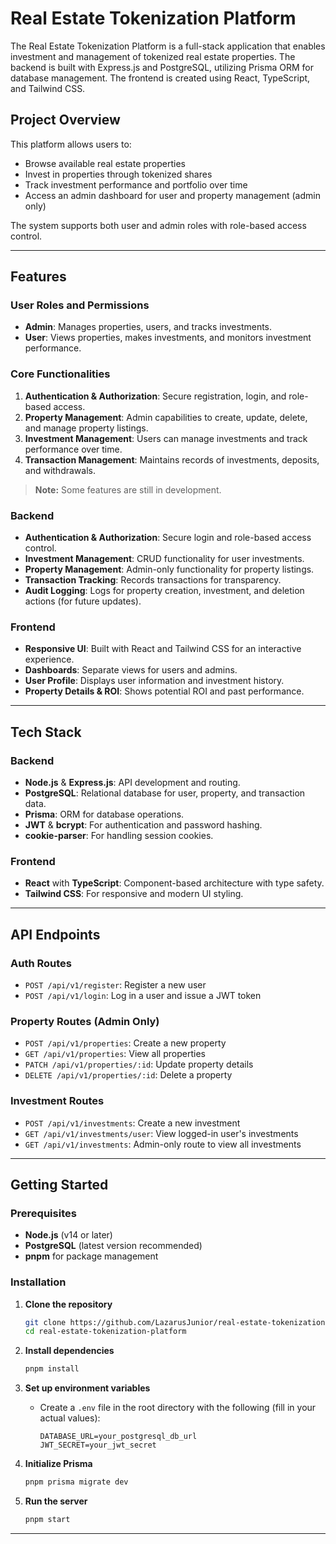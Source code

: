 # Real Estate Tokenization Platform

The Real Estate Tokenization Platform is a full-stack application that enables investment and management of tokenized real estate properties. The backend is built with Express.js and PostgreSQL, utilizing Prisma ORM for database management. The frontend is created using React, TypeScript, and Tailwind CSS.

## Project Overview

This platform allows users to:
- Browse available real estate properties
- Invest in properties through tokenized shares
- Track investment performance and portfolio over time
- Access an admin dashboard for user and property management (admin only)

The system supports both user and admin roles with role-based access control.

---

## Features

### User Roles and Permissions
- **Admin**: Manages properties, users, and tracks investments.
- **User**: Views properties, makes investments, and monitors investment performance.

### Core Functionalities
1. **Authentication & Authorization**: Secure registration, login, and role-based access.
2. **Property Management**: Admin capabilities to create, update, delete, and manage property listings.
3. **Investment Management**: Users can manage investments and track performance over time.
4. **Transaction Management**: Maintains records of investments, deposits, and withdrawals.

> **Note:** Some features are still in development.

### Backend
- **Authentication & Authorization**: Secure login and role-based access control.
- **Investment Management**: CRUD functionality for user investments.
- **Property Management**: Admin-only functionality for property listings.
- **Transaction Tracking**: Records transactions for transparency.
- **Audit Logging**: Logs for property creation, investment, and deletion actions (for future updates).

### Frontend
- **Responsive UI**: Built with React and Tailwind CSS for an interactive experience.
- **Dashboards**: Separate views for users and admins.
- **User Profile**: Displays user information and investment history.
- **Property Details & ROI**: Shows potential ROI and past performance.

---

## Tech Stack

### Backend
- **Node.js** & **Express.js**: API development and routing.
- **PostgreSQL**: Relational database for user, property, and transaction data.
- **Prisma**: ORM for database operations.
- **JWT** & **bcrypt**: For authentication and password hashing.
- **cookie-parser**: For handling session cookies.

### Frontend
- **React** with **TypeScript**: Component-based architecture with type safety.
- **Tailwind CSS**: For responsive and modern UI styling.

---

## API Endpoints

### Auth Routes
- `POST /api/v1/register`: Register a new user
- `POST /api/v1/login`: Log in a user and issue a JWT token

### Property Routes (Admin Only)
- `POST /api/v1/properties`: Create a new property
- `GET /api/v1/properties`: View all properties
- `PATCH /api/v1/properties/:id`: Update property details
- `DELETE /api/v1/properties/:id`: Delete a property

### Investment Routes
- `POST /api/v1/investments`: Create a new investment
- `GET /api/v1/investments/user`: View logged-in user's investments
- `GET /api/v1/investments`: Admin-only route to view all investments

---

## Getting Started

### Prerequisites
- **Node.js** (v14 or later)
- **PostgreSQL** (latest version recommended)
- **pnpm** for package management

### Installation

1. **Clone the repository**
    ```bash
    git clone https://github.com/LazarusJunior/real-estate-tokenization-platform.git
    cd real-estate-tokenization-platform
    ```

2. **Install dependencies**
    ```bash
    pnpm install
    ```

3. **Set up environment variables**
   - Create a `.env` file in the root directory with the following (fill in your actual values):
      ```env
      DATABASE_URL=your_postgresql_db_url
      JWT_SECRET=your_jwt_secret
      ```

4. **Initialize Prisma**
    ```bash
    pnpm prisma migrate dev
    ```

5. **Run the server**
    ```bash
    pnpm start
    ```

---
